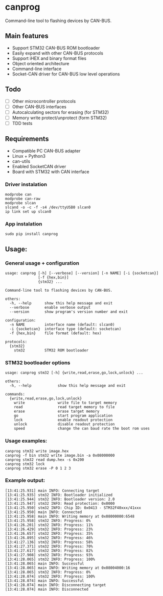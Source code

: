 # canprog

Command-line tool to flashing devices by CAN-BUS.

## Main features
- Support STM32 CAN-BUS ROM bootloader
- Easily expand with other CAN-BUS protocols
- Support iHEX and binary format files
- Object oriented architecture
- Command-line interface
- Socket-CAN driver for CAN-BUS low level operations

## Todo
- [ ] Other microcontroller protocols
- [ ] Other CAN-BUS interfaces
- [ ] Autocalculating sectors for erasing (for STM32)
- [ ] Memory write protect/unprotect (form STM32)
- [ ] TDD tests

## Requirements
- Compatible PC CAN-BUS adapter 
- Linux + Python3
- can-utils
- Enabled SocketCAN driver
- Board with STM32 with CAN interface

### Driver instalation
```
modprobe can
modprobe can-raw
modprobe slcan
slcand -o -c -f -s4 /dev/ttyUSB0 slcan0
ip link set up slcan0
```

### App instalation
```
sudo pip install canprog
```

## Usage:
### General usage + configuration
```
usage: canprog [-h] [--verbose] [--version] [-n NAME] [-i {socketcan}]
               [-f {hex,bin}]
               {stm32} ...

Command-line tool to flashing devices by CAN-BUS.

others:
  -h, --help      show this help message and exit
  --verbose       enable verbose output
  --version       show program's version number and exit

configuration:
  -n NAME         interface name (default: slcan0)
  -i {socketcan}  interface type (default: socketcan)
  -f {hex,bin}    file format (default: hex)

protocols:
  {stm32}
    stm32         STM32 ROM bootloader
```
### STM32 bootloader options
```
usage: canprog stm32 [-h] {write,read,erase,go,lock,unlock} ...

others:
  -h, --help            show this help message and exit

commands:
  {write,read,erase,go,lock,unlock}
    write               write file to target memory
    read                read target memory to file
    erase               erase target memory
    go                  start program application
    lock                enable readout protection
    unlock              disable readout protection
    speed               change the can baud rate the boot rom uses
```
### Usage examples:
```
canprog stm32 write image.hex
canprog -f bin stm32 write image.bin -a 0x08000000
canprog stm32 read dump.hex -s 0x200
canprog stm32 lock
canprog stm32 erase -P 0 1 2 3
```
### Example output:
```
[13:41:25.931] main INFO: Connecting target
[13:41:25.935] stm32 INFO: Bootloader initialized
[13:41:25.944] stm32 INFO: Bootloader version: 2.0
[13:41:25.947] stm32 INFO: Read protection: 0x0000
[13:41:25.950] stm32 INFO: Chip ID: 0x0413 - STM32F40xxx/41xxx
[13:41:25.950] main INFO: Connected
[13:41:25.958] main INFO: Writing memory at 0x08000000:6548
[13:41:25.958] stm32 INFO: Progress: 0%
[13:41:26.201] stm32 INFO: Progress: 11%
[13:41:26.429] stm32 INFO: Progress: 23%
[13:41:26.657] stm32 INFO: Progress: 35%
[13:41:26.895] stm32 INFO: Progress: 46%
[13:41:27.136] stm32 INFO: Progress: 58%
[13:41:27.371] stm32 INFO: Progress: 70%
[13:41:27.617] stm32 INFO: Progress: 82%
[13:41:27.908] stm32 INFO: Progress: 93%
[13:41:28.065] stm32 INFO: Progress: 100%
[13:41:28.065] main INFO: Successful
[13:41:28.065] main INFO: Writing memory at 0x08004000:16
[13:41:28.065] stm32 INFO: Progress: 0%
[13:41:28.074] stm32 INFO: Progress: 100%
[13:41:28.074] main INFO: Successful
[13:41:28.074] main INFO: Disconnecting target
[13:41:28.074] main INFO: Disconnected
```
